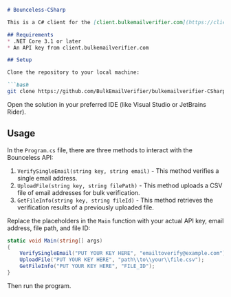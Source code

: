 
```markdown
# Bounceless-CSharp

This is a C# client for the [client.bulkemailverifier.com](https://client.bulkemailverifier.com/) API.

## Requirements
* .NET Core 3.1 or later
* An API key from client.bulkemailverifier.com

## Setup

Clone the repository to your local machine:

```bash
git clone https://github.com/BulkEmailVerifier/bulkemailverifier-CSharp.git
```

Open the solution in your preferred IDE (like Visual Studio or JetBrains Rider). 

## Usage

In the `Program.cs` file, there are three methods to interact with the Bounceless API:

1. `VerifySingleEmail(string key, string email)` - This method verifies a single email address.
2. `UploadFile(string key, string filePath)` - This method uploads a CSV file of email addresses for bulk verification.
3. `GetFileInfo(string key, string fileId)` - This method retrieves the verification results of a previously uploaded file.

Replace the placeholders in the `Main` function with your actual API key, email address, file path, and file ID:

```csharp
static void Main(string[] args)
{
    VerifySingleEmail("PUT YOUR KEY HERE", "emailtoverify@example.com");
    UploadFile("PUT YOUR KEY HERE", "path\\to\\your\\file.csv");
    GetFileInfo("PUT YOUR KEY HERE", "FILE_ID");
}
```

Then run the program.

